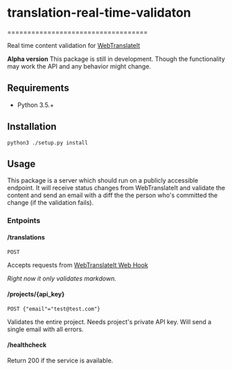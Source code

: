 # translation-real-time-validaton
===================================

Real time content validation for [WebTranslateIt](https://webtranslateit.com)

**Alpha version** This package is still in development. Though the functionality may work the API and any behavior might change.

## Requirements

* Python 3.5.+

## Installation

`python3 ./setup.py install`

## Usage

This package is a server which should run on a publicly accessible endpoint. It will receive status changes from WebTranslateIt and validate the content and send an email with a diff the the person who's committed the change (if the validation fails).

### Entpoints

#### /translations
	
`POST`

Accepts requests from [WebTranslateIt Web Hook](https://webtranslateit.com/en/docs/webhooks/)

*Right now it only validates markdown.*

#### /projects/{api_key}

`POST {"email"="test@test.com"}`

Validates the entire project. Needs project's private API key. Will send a single email with all errors.

#### /healthcheck

Return 200 if the service is available.


